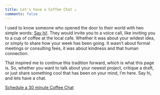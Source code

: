 ```yaml
---
title: Let's have a Coffee Chat ☕
comments: false
---
```


I used to know someone who opened the door to their world with two simple words: [Say hi!](https://sonnet.io/posts/hi). They would invite you to a voice call, like inviting you to a cup of coffee at the local cafe. Whether it was about your wildest idea, or simply to share how your week has been going. It wasn’t about formal meetings or consulting fees, it was about kindness and that human connection.

That inspired me to continue this tradition forward, which is what this page is. So, whether you want to talk about your newest project, critique a draft, or just share something cool that has been on your mind, I’m here. Say hi, and lets have a chat.

[Schedule a 30 minute Coffee Chat](https://cal.com/soupglasses/coffee)
